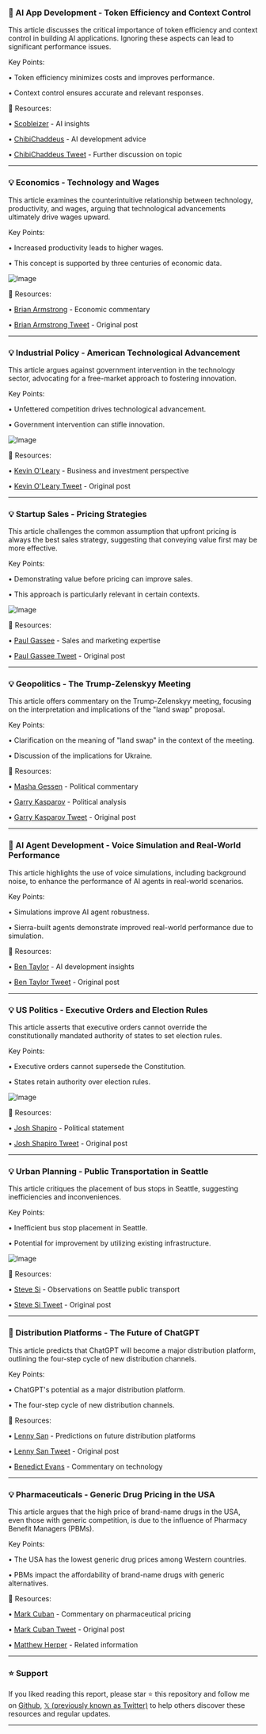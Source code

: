 ### 🤖 AI App Development - Token Efficiency and Context Control

This article discusses the critical importance of token efficiency and context control in building AI applications.  Ignoring these aspects can lead to significant performance issues.


Key Points:

• Token efficiency minimizes costs and improves performance.


• Context control ensures accurate and relevant responses.



🔗 Resources:

• [Scobleizer](https://x.com/Scobleizer) - AI insights


• [ChibiChaddeus](https://x.com/ChibiChaddeus) - AI development advice


• [ChibiChaddeus Tweet](https://x.com/ChibiChaddeus/status/1958015891003830310) - Further discussion on topic


---
### 💡 Economics - Technology and Wages

This article examines the counterintuitive relationship between technology, productivity, and wages, arguing that technological advancements ultimately drive wages upward.


Key Points:

•  Increased productivity leads to higher wages.


• This concept is supported by three centuries of economic data.



![Image](https://pbs.twimg.com/media/GyxDHsQakAA_LXb?format=png&name=900x900)

🔗 Resources:

• [Brian Armstrong](https://x.com/brian_armstrong) - Economic commentary


• [Brian Armstrong Tweet](https://x.com/brian_armstrong/status/1958013783458357645) - Original post


---
### 💡 Industrial Policy -  American Technological Advancement

This article argues against government intervention in the technology sector, advocating for a free-market approach to fostering innovation.


Key Points:

•  Unfettered competition drives technological advancement.


•  Government intervention can stifle innovation.



![Image](https://pbs.twimg.com/amplify_video_thumb/1957955577729937408/img/YddH0yj_axuAX3bc.jpg)

🔗 Resources:

• [Kevin O'Leary](https://x.com/kevinolearytv) -  Business and investment perspective


• [Kevin O'Leary Tweet](https://x.com/kevinolearytv/status/1957957279346500047) - Original post


---
### 💡 Startup Sales - Pricing Strategies

This article challenges the common assumption that upfront pricing is always the best sales strategy, suggesting that conveying value first may be more effective.


Key Points:

•  Demonstrating value before pricing can improve sales.


•  This approach is particularly relevant in certain contexts.



![Image](https://pbs.twimg.com/media/GyvMM4tWoAAPcP0?format=jpg&name=small)

🔗 Resources:

• [Paul Gassee](https://x.com/Paul_Gassee) - Sales and marketing expertise


• [Paul Gassee Tweet](https://x.com/Paul_Gassee/status/1957883023208104442) -  Original post


---
### 💡 Geopolitics - The Trump-Zelenskyy Meeting

This article offers commentary on the Trump-Zelenskyy meeting, focusing on the interpretation and implications of the "land swap" proposal.


Key Points:

•  Clarification on the meaning of "land swap" in the context of the meeting.


•  Discussion of the implications for Ukraine.



🔗 Resources:

• [Masha Gessen](https://x.com/thatchriskelly) - Political commentary


• [Garry Kasparov](https://x.com/Kasparov63) - Political analysis


• [Garry Kasparov Tweet](https://x.com/Kasparov63/status/1957837062935023735) - Original post


---
### 🤖 AI Agent Development -  Voice Simulation and Real-World Performance

This article highlights the use of voice simulations, including background noise, to enhance the performance of AI agents in real-world scenarios.


Key Points:

•  Simulations improve AI agent robustness.


•  Sierra-built agents demonstrate improved real-world performance due to simulation.



🔗 Resources:

• [Ben Taylor](https://x.com/btaylor) -  AI development insights


• [Ben Taylor Tweet](https://x.com/btaylor/status/1957917728981004519) - Original post


---
### 💡 US Politics - Executive Orders and Election Rules

This article asserts that executive orders cannot override the constitutionally mandated authority of states to set election rules.


Key Points:

• Executive orders cannot supersede the Constitution.


• States retain authority over election rules.



![Image](https://pbs.twimg.com/ext_tw_video_thumb/1957914226204307458/pu/img/14oEThXQS47DUIG1.jpg)

🔗 Resources:

• [Josh Shapiro](https://x.com/GovernorShapiro) -  Political statement


• [Josh Shapiro Tweet](https://x.com/GovernorShapiro/status/1957914294500172022) - Original post


---
### 💡 Urban Planning - Public Transportation in Seattle

This article critiques the placement of bus stops in Seattle, suggesting inefficiencies and inconveniences.


Key Points:

•  Inefficient bus stop placement in Seattle.


•  Potential for improvement by utilizing existing infrastructure.



![Image](https://pbs.twimg.com/media/Gyvcwtta4AAxD7I?format=jpg&name=small)

🔗 Resources:

• [Steve Si](https://x.com/stevesi) -  Observations on Seattle public transport


• [Steve Si Tweet](https://x.com/stevesi/status/1957901822670364673) - Original post


---
### 🚀  Distribution Platforms - The Future of ChatGPT

This article predicts that ChatGPT will become a major distribution platform, outlining the four-step cycle of new distribution channels.


Key Points:

• ChatGPT's potential as a major distribution platform.


• The four-step cycle of new distribution channels.



🔗 Resources:

• [Lenny San](https://x.com/lennysan) - Predictions on future distribution platforms


• [Lenny San Tweet](https://x.com/lennysan/status/1957901576619852195) - Original post


• [Benedict Evans](https://x.com/bbalfour) -  Commentary on technology


---
### 💡  Pharmaceuticals - Generic Drug Pricing in the USA

This article argues that the high price of brand-name drugs in the USA, even those with generic competition, is due to the influence of Pharmacy Benefit Managers (PBMs).


Key Points:

•  The USA has the lowest generic drug prices among Western countries.


•  PBMs impact the affordability of brand-name drugs with generic alternatives.



🔗 Resources:

• [Mark Cuban](https://x.com/mcuban) -  Commentary on pharmaceutical pricing


• [Mark Cuban Tweet](https://x.com/mcuban/status/1957900873629331836) - Original post


• [Matthew Herper](https://x.com/matthewherper/status/1957809036998398301) - Related information


---

### ⭐️ Support

If you liked reading this report, please star ⭐️ this repository and follow me on [Github](https://github.com/Drix10), [𝕏 (previously known as Twitter)](https://x.com/DRIX_10_) to help others discover these resources and regular updates.

---